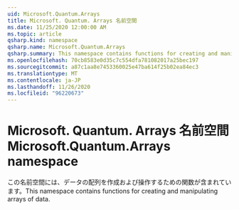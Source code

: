 ```yaml
---
uid: Microsoft.Quantum.Arrays
title: Microsoft. Quantum. Arrays 名前空間
ms.date: 11/25/2020 12:00:00 AM
ms.topic: article
qsharp.kind: namespace
qsharp.name: Microsoft.Quantum.Arrays
qsharp.summary: This namespace contains functions for creating and manipulating arrays of data.
ms.openlocfilehash: 70cb8583e0d35c7c554dfa781082017a25bec197
ms.sourcegitcommit: a87c1aa8e7453360025e47ba614f25b02ea84ec3
ms.translationtype: MT
ms.contentlocale: ja-JP
ms.lasthandoff: 11/26/2020
ms.locfileid: "96220673"
---
```

# <a name="microsoftquantumarrays-namespace"></a><span data-ttu-id="0fd2d-102">Microsoft. Quantum. Arrays 名前空間</span><span class="sxs-lookup"><span data-stu-id="0fd2d-102">Microsoft.Quantum.Arrays namespace</span></span>

<span data-ttu-id="0fd2d-103">この名前空間には、データの配列を作成および操作するための関数が含まれています。</span><span class="sxs-lookup"><span data-stu-id="0fd2d-103">This namespace contains functions for creating and manipulating arrays of data.</span></span>

